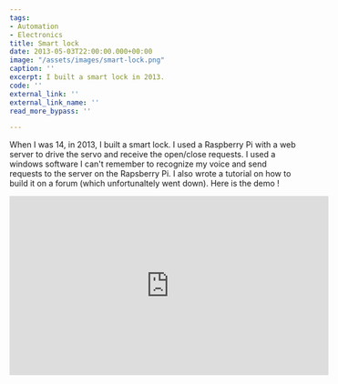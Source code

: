 ```yaml
---
tags:
- Automation
- Electronics
title: Smart lock
date: 2013-05-03T22:00:00.000+00:00
image: "/assets/images/smart-lock.png"
caption: ''
excerpt: I built a smart lock in 2013.
code: ''
external_link: ''
external_link_name: ''
read_more_bypass: ''

---
```

When I was 14, in 2013, I built a smart lock. I used a Raspberry Pi with a web server to drive the servo and receive the open/close requests. I used a windows software I can't remember to recognize my voice and send requests to the server on the Rapsberry Pi. I also wrote a tutorial on how to build it on a forum (which unfortunaltely went down). Here is the demo !
<div class="flex w-full justify-center">
<iframe width="560" height="315" src="https://www.youtube.com/embed/BuTWEp3hFAw" frameborder="0" allow="accelerometer; autoplay; clipboard-write; encrypted-media; gyroscope; picture-in-picture" allowfullscreen></iframe>
</div>